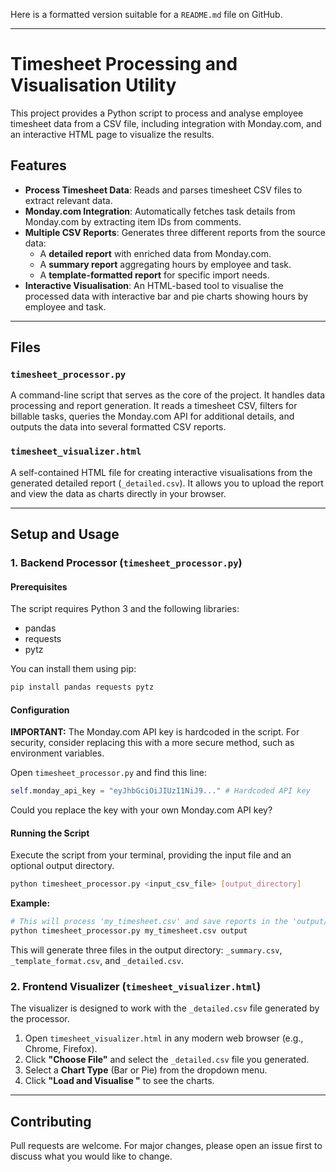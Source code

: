 Here is a formatted version suitable for a `README.md` file on GitHub.

-----

# Timesheet Processing and Visualisation Utility

This project provides a Python script to process and analyse employee timesheet data from a CSV file, including integration with Monday.com, and an interactive HTML page to visualize the results.

## Features

  - **Process Timesheet Data**: Reads and parses timesheet CSV files to extract relevant data.
  - **Monday.com Integration**: Automatically fetches task details from Monday.com by extracting item IDs from comments.
  - **Multiple CSV Reports**: Generates three different reports from the source data:
      - A **detailed report** with enriched data from Monday.com.
      - A **summary report** aggregating hours by employee and task.
      - A **template-formatted report** for specific import needs.
  - **Interactive Visualisation**: An HTML-based tool to visualise the processed data with interactive bar and pie charts showing hours by employee and task.

-----

## Files

### `timesheet_processor.py`

A command-line script that serves as the core of the project. It handles data processing and report generation. It reads a timesheet CSV, filters for billable tasks, queries the Monday.com API for additional details, and outputs the data into several formatted CSV reports.

### `timesheet_visualizer.html`

A self-contained HTML file for creating interactive visualisations from the generated detailed report (`_detailed.csv`). It allows you to upload the report and view the data as charts directly in your browser.

-----

## Setup and Usage

### 1\. Backend Processor (`timesheet_processor.py`)

#### **Prerequisites**

The script requires Python 3 and the following libraries:

  - pandas
  - requests
  - pytz

You can install them using pip:

```bash
pip install pandas requests pytz
```

#### **Configuration**

**IMPORTANT:** The Monday.com API key is hardcoded in the script. For security, consider replacing this with a more secure method, such as environment variables.

Open `timesheet_processor.py` and find this line:

```python
self.monday_api_key = "eyJhbGciOiJIUzI1NiJ9..." # Hardcoded API key
```

Could you replace the key with your own Monday.com API key?

#### **Running the Script**

Execute the script from your terminal, providing the input file and an optional output directory.

```bash
python timesheet_processor.py <input_csv_file> [output_directory]
```

**Example:**

```bash
# This will process 'my_timesheet.csv' and save reports in the 'output/' folder
python timesheet_processor.py my_timesheet.csv output
```

This will generate three files in the output directory: `_summary.csv`, `_template_format.csv`, and `_detailed.csv`.

### 2\. Frontend Visualizer (`timesheet_visualizer.html`)

The visualizer is designed to work with the `_detailed.csv` file generated by the processor.

1.  Open `timesheet_visualizer.html` in any modern web browser (e.g., Chrome, Firefox).
2.  Click **"Choose File"** and select the `_detailed.csv` file you generated.
3.  Select a **Chart Type** (Bar or Pie) from the dropdown menu.
4.  Click **"Load and Visualise "** to see the charts.

-----

## Contributing

Pull requests are welcome. For major changes, please open an issue first to discuss what you would like to change.
